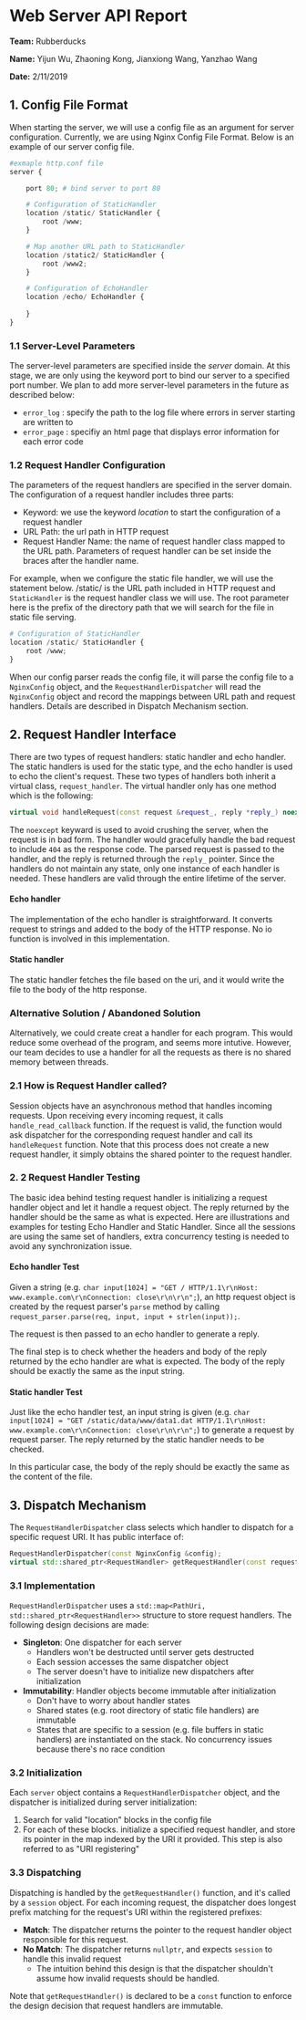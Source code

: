 # Web Server API Report

**Team:** Rubberducks

**Name:** Yijun Wu, Zhaoning Kong, Jianxiong Wang, Yanzhao Wang

**Date:** 2/11/2019



## 1. Config File Format

When starting the server, we will use a config file as an argument for server configuration. Currently, we are using Nginx Config File Format. Below is an example of our server config file. 

```python
#exmaple http.conf file
server {

    port 80; # bind server to port 80

    # Configuration of StaticHandler
    location /static/ StaticHandler {
        root /www;
    }

    # Map another URL path to StaticHandler
    location /static2/ StaticHandler {
        root /www2;
    }

    # Configuration of EchoHandler
    location /echo/ EchoHandler {
    
    }
}
```

### 1.1 Server-Level Parameters

The server-level parameters are specified inside the *server* domain. At this stage, we are only using the keyword port to bind our server to a specified port number. We plan to add more server-level parameters in the future as described below:

- `error_log` : specify the path to the log file where errors in server starting are written to
- `error_page` : specifiy an html page that displays error information for each error code

### 1.2 Request Handler Configuration

The parameters of the request handlers are specified in the server domain. The configuration of a request handler includes three parts:

- Keyword: we use the keyword *location* to start the configuration of a request handler
- URL Path: the url path in HTTP request
- Request Handler Name: the name of request handler class mapped to the URL path. Parameters of request handler can be set inside the braces after the handler name.

For example, when we configure the static file handler, we will use the statement below. /static/ is the URL path included in HTTP request and `StaticHandler` is the request handler class we will use. The root parameter here is the prefix of the directory path that we will search for the file in static file serving.

```python
# Configuration of StaticHandler
location /static/ StaticHandler {
	root /www;
}
```

When our config parser reads the config file, it will parse the config file to a `NginxConfig` object, and the `RequestHandlerDispatcher` will read the `NginxConfig` object and record the mappings between URL path and request handlers. Details are described in Dispatch Mechanism section.

## 2. Request Handler Interface

There are two types of request handlers: static handler and echo handler. The static handlers is used for the static type, and the echo handler is used to echo the client's request.  These two types of handlers both inherit a virtual class, `request_handler`.  The virtual handler only has one method which is the following:

```c++
virtual void handleRequest(const request &request_, reply *reply_) noexcept = 0;
```

The `noexcept` keyward is used to avoid crushing the server, when the request is in bad form. The handler would gracefully handle the bad request to include `404` as the response code. The parsed request is passed to the handler, and the reply is returned through the `reply_` pointer. Since the handlers do not maintain any state, only one instance of each handler is needed. These handlers are valid through the entire lifetime of the server. 

#### Echo handler

The implementation of the echo handler is straightforward. It converts request to strings and added to the body of the HTTP response. No io function is involved in this implementation. 

#### Static handler

The static handler fetches the file based on the uri, and it would write the file to the body of the http response.

### Alternative Solution / Abandoned Solution

Alternatively, we could create creat a handler for each program. This would reduce some overhead of the program, and seems more intutive. However, our team decides to use a handler for all the requests as there is no shared memory between threads. 

### 2.1 How is Request Handler called?

Session objects have an asynchronous method that handles incoming requests. Upon receiving every incoming request, it calls `handle_read_callback` function. If the request is valid, the function would ask dispatcher for the corresponding request handler and call its `handleRequest` function. Note that this process does not create a new request handler, it simply obtains the shared pointer to the request handler.

### 2. 2 Request Handler Testing

The basic idea behind testing request handler is initializing a request handler object and let it handle a request object. The reply returned by the handler should be the same as what is expected. Here are illustrations and examples for testing Echo Handler and Static Handler. Since all the sessions are using the same set of handlers, extra concurrency testing is needed to avoid any synchronization issue.

#### Echo handler Test

Given a string (e.g. `char input[1024] = "GET / HTTP/1.1\r\nHost: www.example.com\r\nConnection: close\r\n\r\n";`), an http request object is created by the request parser's `parse` method  by calling `request_parser.parse(req, input, input + strlen(input));`. 

The request is then passed to an echo handler to generate a reply.

The final step is to check whether the headers and body of the reply returned by the echo handler are what is expected. The body of the reply should be exactly the same as the input string.

#### Static handler Test

Just like the echo handler test, an input string is given (e.g. `char input[1024] = "GET /static/data/www/data1.dat HTTP/1.1\r\nHost: www.example.com\r\nConnection: close\r\n\r\n";`) to generate a request by request parser. The reply returned by the static handler needs to be checked.

In this particular case, the body of the reply should be exactly the same as the content of the file. 



## 3. Dispatch Mechanism
The `RequestHandlerDispatcher` class selects which handler to dispatch for a specific request URI. It has public interface of:
```c++
RequestHandlerDispatcher(const NginxConfig &config);
virtual std::shared_ptr<RequestHandler> getRequestHandler(const request &request_) const;
```

### 3.1 Implementation
`RequestHandlerDispatcher` uses a `std::map<PathUri, std::shared_ptr<RequestHandler>>` structure to store request handlers. The following design decisions are made:  
* **Singleton**: One dispatcher for each server
  * Handlers won't be destructed until server gets destructed
  * Each session accesses the same dispatcher object
  * The server doesn't have to initialize new dispatchers after initialization
* **Immutability**: Handler objects become immutable after initialization
  * Don't have to worry about handler states
  * Shared states (e.g. root directory of static file handlers) are immutable
  * States that are specific to a session (e.g. file buffers in static handlers) are instantiated on the stack. No concurrency issues because there's no race condition

### 3.2  Initialization
Each `server` object contains a `RequestHandlerDispatcher` object, and the dispatcher is initialized during server initialization:  
1. Search for valid "location" blocks in the config file
2. For each of these blocks. initialize a specified request handler, and store its pointer in the map indexed by the URI it provided. This step is also referred to as "URI registering"

### 3.3 Dispatching
Dispatching is handled by the `getRequestHandler()` function, and it's called by a `session` object. For each incoming request, the dispatcher does longest prefix matching for the request's URI within the registered prefixes:  
* **Match**: The dispatcher returns the pointer to the request handler object responsible for this request. 
* **No Match**: The dispatcher returns `nullptr`, and expects `session` to handle this invalid request 
  * The intuition behind this design is that the dispatcher shouldn't assume how invalid requests should be handled.  

Note that `getRequestHandler()` is declared to be a `const` function to enforce the design decision that request handlers are immutable.